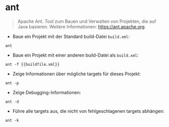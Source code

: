 # ant

> Apache Ant.
> Tool zum Bauen und Verwalten von Projekten, die auf Java basieren.
> Weitere Informationen: <https://ant.apache.org>.

- Baue ein Projekt mit der Standard build-Datei `build.xml`:

`ant`

- Baue ein Projekt mit einer anderen build-Datei als `build.xml`:

`ant -f {{buildfile.xml}}`

- Zeige Informationen über mögliche targets für dieses Projekt:

`ant -p`

- Zeige Debugging-Informationen:

`ant -d`

- Führe alle targets aus, die nicht von fehlgeschlagenen targets abhängen:

`ant -k`
